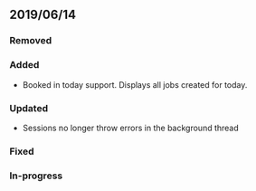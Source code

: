 ## 2019/06/14

### Removed

### Added
- Booked in today support. Displays all jobs created for today.


### Updated
- Sessions no longer throw errors in the background thread

### Fixed

### In-progress
